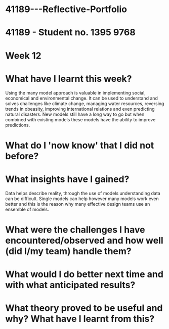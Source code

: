 # 41189---Reflective-Portfolio 

# 41189 - Student no. 1395 9768 

# Week 12

# What have I learnt this week? 

Using the many model approach is valuable in implementing social, economical and environmental change.  It can be used to understand and solves challenges like climate change, managing water resources, reversing trends in obeasity, improving international relations and even predicting natural disasters. New models still have a long way to go but when combined with existing models these models have the ability to improve predictions. 

# What do I 'now know' that I did not before? 


# What insights have I gained? 

Data helps describe reality, through the use of models understanding data can be difficult. Single models can help however many models work even better and this is the reason why many effective design teams use an ensemble of models. 

# What were the challenges I have encountered/observed and how well (did I/my team) handle them? 


# What would I do better next time and with what anticipated results? 

# What theory proved to be useful and why? What have I learnt from this? 
